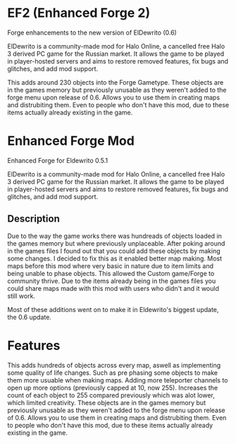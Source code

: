 # EF2 (Enhanced Forge 2)
Forge enhancements to the new version of ElDewrito (0.6)

ElDewrito is a community-made mod for Halo Online, a cancelled free Halo 3 derived PC game for the Russian market. It allows the game to be played in player-hosted servers and aims to restore removed features, fix bugs and glitches, and add mod support.

This adds around 230 objects into the Forge Gametype. These objects are in the games memory but previously unusable as they weren't added to the forge menu upon release of 0.6. Allows you to use them in creating maps and distrubiting them. Even to people who don't have this mod, due to these items actually already existing in the game. 

# Enhanced Forge Mod
Enhanced Forge for Eldewrito 0.5.1

ElDewrito is a community-made mod for Halo Online, a cancelled free Halo 3 derived PC game for the Russian market. It allows the game to be played in player-hosted servers and aims to restore removed features, fix bugs and glitches, and add mod support.

## Description

Due to the way the game works there was hundreads of objects loaded in the games memory but where previously unplaceable.
After poking around in the games files I found out that you could add these objects by making some changes. 
I decided to fix this as it enabled better map making. Most maps before this mod where very basic in nature due to item limits and being unable to phase objects.
This allowed the Custom game/Forge to community thrive.
Due to the items already being in the games files you could share maps made with this mod with users who didn't and it would still work.

Most of these additions went on to make it in Eldewrito's biggest update, the 0.6 update.

# Features

This adds hundreds of objects across every map, aswell as implementing some quality of life changes. Such as pre phasing some objects to
make them more usuable when making maps. Adding more teleporter channels to open up more options (previously capped at 10, now 255).
Increases the count of each object to 255 compared previously which was alot lower, which limited creativity.
These objects are in the games memory but previously unusable as they weren't added to the forge menu upon release of 0.6. 
Allows you to use them in creating maps and distrubiting them. 
Even to people who don't have this mod, due to these items actually already existing in the game.


